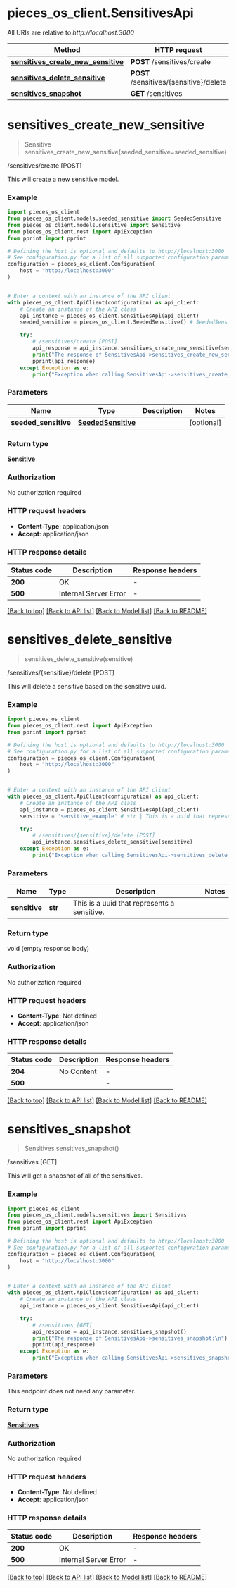 # pieces_os_client.SensitivesApi

All URIs are relative to *http://localhost:3000*

Method | HTTP request | Description
------------- | ------------- | -------------
[**sensitives_create_new_sensitive**](SensitivesApi.md#sensitives_create_new_sensitive) | **POST** /sensitives/create | /sensitives/create [POST]
[**sensitives_delete_sensitive**](SensitivesApi.md#sensitives_delete_sensitive) | **POST** /sensitives/{sensitive}/delete | /sensitives/{sensitive}/delete [POST]
[**sensitives_snapshot**](SensitivesApi.md#sensitives_snapshot) | **GET** /sensitives | /sensitives [GET]


# **sensitives_create_new_sensitive**
> Sensitive sensitives_create_new_sensitive(seeded_sensitive=seeded_sensitive)

/sensitives/create [POST]

This will create a new sensitive model.

### Example


```python
import pieces_os_client
from pieces_os_client.models.seeded_sensitive import SeededSensitive
from pieces_os_client.models.sensitive import Sensitive
from pieces_os_client.rest import ApiException
from pprint import pprint

# Defining the host is optional and defaults to http://localhost:3000
# See configuration.py for a list of all supported configuration parameters.
configuration = pieces_os_client.Configuration(
    host = "http://localhost:3000"
)


# Enter a context with an instance of the API client
with pieces_os_client.ApiClient(configuration) as api_client:
    # Create an instance of the API class
    api_instance = pieces_os_client.SensitivesApi(api_client)
    seeded_sensitive = pieces_os_client.SeededSensitive() # SeededSensitive |  (optional)

    try:
        # /sensitives/create [POST]
        api_response = api_instance.sensitives_create_new_sensitive(seeded_sensitive=seeded_sensitive)
        print("The response of SensitivesApi->sensitives_create_new_sensitive:\n")
        pprint(api_response)
    except Exception as e:
        print("Exception when calling SensitivesApi->sensitives_create_new_sensitive: %s\n" % e)
```



### Parameters


Name | Type | Description  | Notes
------------- | ------------- | ------------- | -------------
 **seeded_sensitive** | [**SeededSensitive**](SeededSensitive.md)|  | [optional] 

### Return type

[**Sensitive**](Sensitive.md)

### Authorization

No authorization required

### HTTP request headers

 - **Content-Type**: application/json
 - **Accept**: application/json

### HTTP response details

| Status code | Description | Response headers |
|-------------|-------------|------------------|
**200** | OK |  -  |
**500** | Internal Server Error |  -  |

[[Back to top]](#) [[Back to API list]](../README.md#documentation-for-api-endpoints) [[Back to Model list]](../README.md#documentation-for-models) [[Back to README]](../README.md)

# **sensitives_delete_sensitive**
> sensitives_delete_sensitive(sensitive)

/sensitives/{sensitive}/delete [POST]

This will delete a sensitive based on the sensitive uuid.

### Example


```python
import pieces_os_client
from pieces_os_client.rest import ApiException
from pprint import pprint

# Defining the host is optional and defaults to http://localhost:3000
# See configuration.py for a list of all supported configuration parameters.
configuration = pieces_os_client.Configuration(
    host = "http://localhost:3000"
)


# Enter a context with an instance of the API client
with pieces_os_client.ApiClient(configuration) as api_client:
    # Create an instance of the API class
    api_instance = pieces_os_client.SensitivesApi(api_client)
    sensitive = 'sensitive_example' # str | This is a uuid that represents a sensitive.

    try:
        # /sensitives/{sensitive}/delete [POST]
        api_instance.sensitives_delete_sensitive(sensitive)
    except Exception as e:
        print("Exception when calling SensitivesApi->sensitives_delete_sensitive: %s\n" % e)
```



### Parameters


Name | Type | Description  | Notes
------------- | ------------- | ------------- | -------------
 **sensitive** | **str**| This is a uuid that represents a sensitive. | 

### Return type

void (empty response body)

### Authorization

No authorization required

### HTTP request headers

 - **Content-Type**: Not defined
 - **Accept**: application/json

### HTTP response details

| Status code | Description | Response headers |
|-------------|-------------|------------------|
**204** | No Content |  -  |
**500** |  |  -  |

[[Back to top]](#) [[Back to API list]](../README.md#documentation-for-api-endpoints) [[Back to Model list]](../README.md#documentation-for-models) [[Back to README]](../README.md)

# **sensitives_snapshot**
> Sensitives sensitives_snapshot()

/sensitives [GET]

This will get a snapshot of all of the sensitives.

### Example


```python
import pieces_os_client
from pieces_os_client.models.sensitives import Sensitives
from pieces_os_client.rest import ApiException
from pprint import pprint

# Defining the host is optional and defaults to http://localhost:3000
# See configuration.py for a list of all supported configuration parameters.
configuration = pieces_os_client.Configuration(
    host = "http://localhost:3000"
)


# Enter a context with an instance of the API client
with pieces_os_client.ApiClient(configuration) as api_client:
    # Create an instance of the API class
    api_instance = pieces_os_client.SensitivesApi(api_client)

    try:
        # /sensitives [GET]
        api_response = api_instance.sensitives_snapshot()
        print("The response of SensitivesApi->sensitives_snapshot:\n")
        pprint(api_response)
    except Exception as e:
        print("Exception when calling SensitivesApi->sensitives_snapshot: %s\n" % e)
```



### Parameters

This endpoint does not need any parameter.

### Return type

[**Sensitives**](Sensitives.md)

### Authorization

No authorization required

### HTTP request headers

 - **Content-Type**: Not defined
 - **Accept**: application/json

### HTTP response details

| Status code | Description | Response headers |
|-------------|-------------|------------------|
**200** | OK |  -  |
**500** | Internal Server Error |  -  |

[[Back to top]](#) [[Back to API list]](../README.md#documentation-for-api-endpoints) [[Back to Model list]](../README.md#documentation-for-models) [[Back to README]](../README.md)


